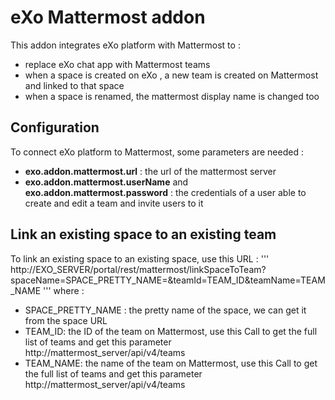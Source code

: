 # eXo Mattermost addon
This addon integrates eXo platform with Mattermost to : 
 - replace eXo chat app with Mattermost teams
 - when a space is created on eXo , a new team is created on Mattermost and linked to that space
 - when a space is renamed, the mattermost display name is changed too


## Configuration
To connect eXo platform to Mattermost, some parameters are needed :

 - **exo.addon.mattermost.url** : the url of the mattermost server
 - **exo.addon.mattermost.userName** and **exo.addon.mattermost.password** : the credentials of a user able to create and edit a team and invite users to it



## Link an existing space to an existing team
To link an existing space to an existing space, use this URL :
'''
http://EXO_SERVER/portal/rest/mattermost/linkSpaceToTeam?spaceName=SPACE_PRETTY_NAME=&teamId=TEAM_ID&teamName=TEAM_NAME
'''
where :

 - SPACE_PRETTY_NAME : the pretty name of the space, we can get it from the space URL
 - TEAM_ID: the ID of the team on Mattermost, use this Call to get the full list of teams and get this parameter http://mattermost_server/api/v4/teams
 - TEAM_NAME: the name of the team on Mattermost, use this Call to get the full list of teams and get this parameter http://mattermost_server/api/v4/teams

